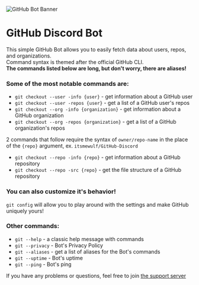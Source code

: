 ![GitHub Bot Banner](https://media.discordapp.net/attachments/756583860736753774/768421886937006100/github.png?width=1443&height=361)

# GitHub Discord Bot

This simple GitHub Bot allows you to easily fetch data about users, repos, and organizations.<br/>
Command syntax is themed after the official GitHub CLI.<br/>**The commands listed below are long, but don't worry, there are aliases!**

### Some of the most notable commands are:
- `git checkout --user -info {user}` - get information about a GitHub user
- `git checkout --user -repos {user}` - get a list of a GitHub user's repos
- `git checkout --org -info {organization}` - get information about a GitHub organization
- `git checkout --org -repos {organization}` - get a list of a GitHub organization's repos

2 commands that follow require the syntax of `owner/repo-name` in the place of the `{repo}` argument, ex. `itsmewulf/GitHub-Discord`

- `git checkout --repo -info {repo}` - get information about a GitHub repository
- `git checkout --repo -src {repo}` - get the file structure of a GitHub repository

### You can also customize it's behavior!
`git config` will allow you to play around with the settings and make GitHub uniquely yours!

### Other commands:
- `git --help` - a classic help message with commands
- `git --privacy` - Bot's Privacy Policy
- `git --aliases` - get a list of aliases for the Bot's commands
- `git --uptime` - Bot's uptime
- `git --ping` - Bot's ping

If you have any problems or questions, feel free to join [the support server](https://discord.gg/3e5fwpA)
